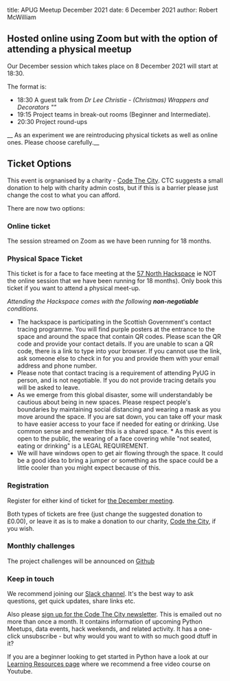 title: APUG Meetup December 2021
date:  6 December 2021
author: Robert McWilliam

## Hosted online using Zoom but with the option of attending a physical meetup

Our December session which takes place on 8 December 2021 will start at 18:30. 

The format is:

* 18:30 A guest talk from _Dr Lee Christie - (Christmas) Wrappers and Decorators ""_ 
* 19:15 Project teams in break-out rooms (Beginner and Intermediate). 
* 20:30 Project round-ups

__ As an experiment we are reintroducing physical tickets as well as online ones. Please choose carefully.__ 

## Ticket Options
This event is orgnanised by a charity - [Code The City](https://codethecity.org). CTC suggests a small donation to help with charity admin costs, but if this is a barrier please just change the cost to what you can afford.

There are now two options:

### Online ticket

The session streamed on Zoom  as we have been running for 18 months.

### Physical Space Ticket

This ticket is for a face to face meeting at the [57 North Hackspace](https://57north.org.uk/contact) ie NOT the online session that we have been running for 18 months). Only book this ticket if you want to attend a physical meet-up.  

_Attending the Hackspace comes with the following __non-negotiable__ conditions._ 

* The hackspace is participating in the Scottish Government's contact tracing programme. You will find purple posters at the entrance to the space and around the space that contain QR codes. Please scan the QR code and provide your contact details. If you are unable to scan a QR code, there is a link to type into your browser. If you cannot use the link, ask someone else to check in for you and provide them with your email address and phone number. 
* Please note that contact tracing is a requirement of attending PyUG in person, and is not negotiable. If you do not provide tracing details you will be asked to leave. 
* As we emerge from this global disaster, some will understandably be cautious about being in new spaces. Please respect people's boundaries by maintaining social distancing and wearing a mask as you move around the space. If you are sat down, you can take off your mask to have easier access to your face if needed for eating or drinking. Use common sense and remember this is a shared space. * As this event is open to the public, the wearing of a face covering while "not seated, eating or drinking" is a LEGAL REQUIREMENT. 
* We will have windows open to get air flowing through the space. It could be a good idea to bring a jumper or something as the space could be a little cooler than you might expect because of this.


### Registration

Register for either kind of ticket for [the December meeting](https://ti.to/code-the-city/aberdeen-python-user-group-dec-2021/). 

Both types of tickets are free (just change the suggested donation to £0.00), or leave it as is to make a donation to our charity, [Code the City](https://codethecity.org), if you wish. 

### Monthly challenges
The project challenges will be announced on [Github](https://github.com/PythonAberdeen/user_group/tree/master/)

### Keep in touch
We recommend joining our [Slack channel](https://join.slack.com/t/python-aberdeen/shared_invite/zt-gfjps8xe-M9YkWloAUL73blPovaHvFA). It's the best way to ask questions, get quick updates, share links etc.

Also please [sign up for the Code The City newsletter](https://codethecity.us19.list-manage.com/subscribe?u=3adeab53e085ec40f4064c2fe&id=487e6a84fb). This is emailed out no more than once a month. It contains information of upcoming Python Meetups, data events, hack weekends, and related activity. It has a one-click unsubscribe - but why would you want to with so much good dtuff in it? 

If you are a beginner looking to get started in Python have a look at our [Learning Resources page](https://pythonaberdeen.github.io/pages/learning-resources.html) where we recommend a free video course on Youtube. 
